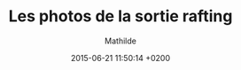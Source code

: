 ---
title: Les photos de la sortie rafting
title_seo: ""
description: ""
date: 2015-06-21 11:50:14 +0200
hero_image:
thumbnail:
category: Reportage photo
excerpt: "Excellente sortie rafting cette semaine! Le beau temps était de la partie et l'eau de la rivière très rafraichissante. L'occasion rêvée pour faire quelques photos. "
author: Mathilde
---